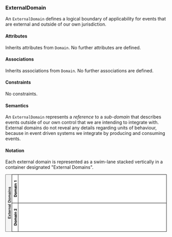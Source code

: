 ### ExternalDomain

An `ExternalDomain` defines a logical boundary of applicability for events that are external and outside of our own jurisdiction.

#### Attributes

Inherits attributes from `Domain`. No further attributes are defined.

#### Associations

Inherits associations from `Domain`. No further associations are defined.

#### Constraints

No constraints.

#### Semantics

An `ExternalDomain` represents a _reference_ to a _sub-domain_ that describes events outside of our own control that we are intending to integrate with. External domains do not reveal any details regarding units of behaviour, because in event driven systems we integrate by producing and consuming events.

#### Notation

Each external domain is represented as a swim-lane stacked vertically in a container designated "External Domains".

![External Domains](../../images/notation-external-domain.png)
